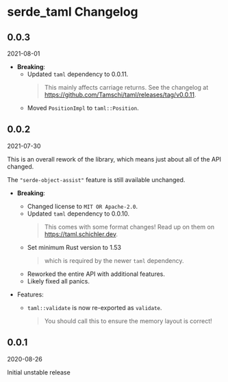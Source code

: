 # serde_taml Changelog

<!-- markdownlint-disable no-trailing-punctuation -->

## 0.0.3

2021-08-01

- **Breaking**:
  - Updated `taml` dependency to 0.0.11.
    > This mainly affects carriage returns.
    > See the changelog at <https://github.com/Tamschi/taml/releases/tag/v0.0.11>.
  - Moved `PositionImpl` to `taml::Position`.

## 0.0.2

2021-07-30

This is an overall rework of the library, which means just about all of the API changed.

The `"serde-object-assist"` feature is still available unchanged.

- **Breaking**:
  - Changed license to `MIT OR Apache-2.0`.
  - Updated `taml` dependency to 0.0.10.
    > This comes with some format changes!
    > Read up on them on <https://taml.schichler.dev>.
  - Set minimum Rust version to 1.53
    > which is required by the newer `taml` dependency.
  - Reworked the entire API with additional features.
  - Likely fixed all panics.

- Features:
  - `taml::validate` is now re-exported as `validate`.
    > You should call this to ensure the memory layout is correct!

## 0.0.1

2020-08-26

Initial unstable release
